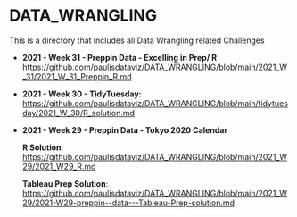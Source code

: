 # DATA_WRANGLING

This is a directory that includes all Data Wrangling related Challenges

* **2021 - Week 31 - Preppin Data - Excelling in Prep/ R**
<https://github.com/paulisdataviz/DATA_WRANGLING/blob/main/2021_W_31/2021_W_31_Preppin_R.md>

* **2021 - Week 30 - TidyTuesday:** <https://github.com/paulisdataviz/DATA_WRANGLING/blob/main/tidytuesday/2021_W_30/R_solution.md>

* **2021 - Week 29 - Preppin Data - Tokyo 2020 Calendar**

  **R Solution**: <https://github.com/paulisdataviz/DATA_WRANGLING/blob/main/2021_W29/2021_W29_R.md>
  
  **Tableau Prep Solution**: <https://github.com/paulisdataviz/DATA_WRANGLING/blob/main/2021_W29/2021-W29-preppin--data---Tableau-Prep-solution.md>
